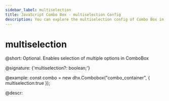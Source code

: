 ```yaml
---
sidebar_label: multiselection
title: JavaScript Combo Box - multiselection Config 
description: You can explore the multiselection config of Combo Box in the documentation of the DHTMLX JavaScript UI library. Browse developer guides and API reference, try out code examples and live demos, and download a free 30-day evaluation version of DHTMLX Suite 7.
---
```


# multiselection

@short: Optional. Enables selection of multiple options in ComboBox

@signature: {'multiselection?: boolean;'}

@example:
const combo = new dhx.Combobox("combo_container", {
    multiselection:true
});

@descr:

[comment]: # (@related: combobox/how_to_start.md#initialize-combobox combobox/configuration.md#selection-of-multiple-options)
